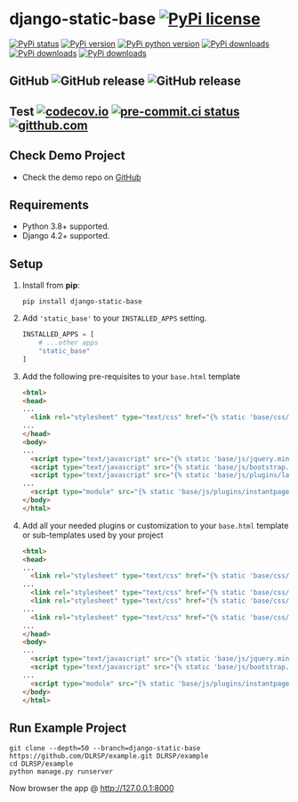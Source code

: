 # django-static-base [![PyPi license](https://img.shields.io/pypi/l/django-static-base.svg)](https://pypi.python.org/pypi/django-static-base)

[![PyPi status](https://img.shields.io/pypi/status/django-static-base.svg)](https://pypi.python.org/pypi/django-static-base)
[![PyPi version](https://img.shields.io/pypi/v/django-static-base.svg)](https://pypi.python.org/pypi/django-static-base)
[![PyPi python version](https://img.shields.io/pypi/pyversions/django-static-base.svg)](https://pypi.python.org/pypi/django-static-base)
[![PyPi downloads](https://img.shields.io/pypi/dm/django-static-base.svg)](https://pypi.python.org/pypi/django-static-base)
[![PyPi downloads](https://img.shields.io/pypi/dw/django-static-base.svg)](https://pypi.python.org/pypi/django-static-base)
[![PyPi downloads](https://img.shields.io/pypi/dd/django-static-base.svg)](https://pypi.python.org/pypi/django-static-base)

## GitHub ![GitHub release](https://img.shields.io/github/tag/DLRSP/django-static-base.svg) ![GitHub release](https://img.shields.io/github/release/DLRSP/django-static-base.svg)

## Test [![codecov.io](https://codecov.io/github/DLRSP/django-static-base/coverage.svg?branch=main)](https://codecov.io/github/DLRSP/django-static-base?branch=main) [![pre-commit.ci status](https://results.pre-commit.ci/badge/github/DLRSP/django-static-base/main.svg)](https://results.pre-commit.ci/latest/github/DLRSP/django-static-base/main) [![gitthub.com](https://github.com/DLRSP/django-static-base/actions/workflows/ci.yaml/badge.svg)](https://github.com/DLRSP/django-static-base/actions/workflows/ci.yaml)

## Check Demo Project
* Check the demo repo on [GitHub](https://github.com/DLRSP/example/tree/django-static-base)

## Requirements
-   Python 3.8+ supported.
-   Django 4.2+ supported.

## Setup
1. Install from **pip**:
    ```shell
    pip install django-static-base
    ```

2. Add `'static_base'` to your `INSTALLED_APPS` setting.

    ``` python title="settings.py"
    INSTALLED_APPS = [
        # ...other apps
        "static_base"
    ]
    ```

3. Add the following pre-requisites to your `base.html` template

    ``` html title="base.html"
    <html>
    <head>
    ...
      <link rel="stylesheet" type="text/css" href="{% static 'base/css/bootstrap.css' %}">
    ...
    </head>
    <body>
    ...
      <script type="text/javascript" src="{% static 'base/js/jquery.min.js' %}"></script>
      <script type="text/javascript" src="{% static 'base/js/bootstrap.min.js' %}"></script>
      <script type="text/javascript" src="{% static 'base/js/plugins/lazysizes.min.js' %}" async></script>
    ...
      <script type="module" src="{% static 'base/js/plugins/instantpage.min.js' %}" defer></script>
    </body>
    </html>
    ```

4. Add all your needed plugins or customization to your `base.html` template or sub-templates used by your project

    ``` html title="base.html"
    <html>
    <head>
    ...
      <link rel="stylesheet" type="text/css" href="{% static 'base/css/plugins/jquery.smartmenus.bootstrap-4.css' %}">
    ...
      <link rel="stylesheet" type="text/css" href="{% static 'base/css/style-btn.css' %}">
      <link rel="stylesheet" type="text/css" href="{% static 'base/css/color/blue.css' %}">
    ...
      <link rel="stylesheet" type="text/css" href="{% static 'base/css/custom.css' %}">
    ...
    </head>
    <body>
    ...
      <script type="text/javascript" src="{% static 'base/js/jquery.min.js' %}"></script>
      <script type="text/javascript" src="{% static 'base/js/bootstrap.min.js' %}"></script>
    ...
      <script type="module" src="{% static 'base/js/plugins/instantpage.min.js' %}" defer></script>
    </body>
    </html>
    ```

## Run Example Project

```shell
git clone --depth=50 --branch=django-static-base https://github.com/DLRSP/example.git DLRSP/example
cd DLRSP/example
python manage.py runserver
```

Now browser the app @ http://127.0.0.1:8000
